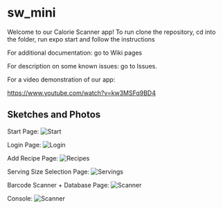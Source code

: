 # sw_mini

Welcome to our Calorie Scanner app!
To run clone the repository, cd into the folder, run expo start and follow the instructions

For additional documentation: go to Wiki pages

For description on some known issues: go to Issues. 

For a video demonstration of our app: 

https://www.youtube.com/watch?v=kw3MSFq9BD4

## Sketches and Photos
Start Page:
![Start](./images/Start.png)

Login Page:
![Login](./images/Login.png)

Add Recipe Page:
![Recipes](./images/Add_Recipe.png)

Serving Size Selection Page:
![Servings](./images/Serving_Size.png)

Barcode Scanner + Database Page:
![Scanner](./images/Scanner.png)

Console:
![Scanner](./images/Console.png)
